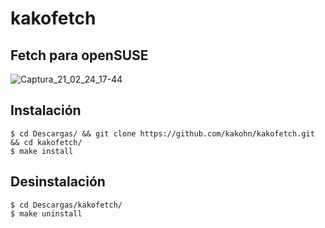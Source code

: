 # kakofetch
## Fetch para openSUSE
![Captura_21_02_24_17-44](https://user-images.githubusercontent.com/65475712/109081576-2159c480-76c8-11eb-9923-14d7a213a21b.png)

## Instalación
```
$ cd Descargas/ && git clone https://github.com/kakohn/kakofetch.git && cd kakofetch/
$ make install
```

## Desinstalación
```
$ cd Descargas/kakofetch/
$ make uninstall
```
